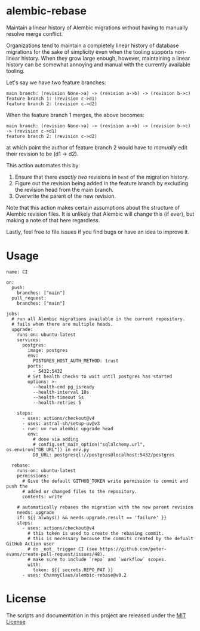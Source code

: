 # alembic-rebase
Maintain a linear history of Alembic migrations without having to manually resolve merge conflict.

Organizations tend to maintain a completely linear history of database migrations for the sake of simplicity even when the tooling supports non-linear history. When they grow large enough, however, maintaining a linear history can be somewhat annoying and manual with the currently available tooling.

Let's say we have two feature branches:
```
main branch: (revision None->a) -> (revision a->b) -> (revision b->c)
feature branch 1: (revision c->d1)
feature branch 2: (revision c->d2)
```

When the feature branch 1 merges, the above becomes:
```
main branch: (revision None->a) -> (revision a->b) -> (revision b->c) -> (revision c->d1)
feature branch 2: (revision c->d2)
```

at which point the author of feature branch 2 would have to _manually_ edit their revision to be (d1 -> d2).

This action automates this by:
1. Ensure that there _exactly two_ revisions in `head` of the migration history.
2. Figure out the revision being added in the feature branch by excluding the revision head from the main branch.
3. Overwrite the parent of the new revision.

Note that this action makes certain assumptions about the structure of Alembic revision files. It is unlikely that Alembic will change this (if ever), but making a note of that here regardless.

Lastly, feel free to file issues if you find bugs or have an idea to improve it.

# Usage
```
name: CI

on:
  push:
    branches: ["main"]
  pull_request:
    branches: ["main"]

jobs:
  # run all Alembic migrations available in the current repository.
  # fails when there are multiple heads.
  upgrade:
    runs-on: ubuntu-latest
    services:
      postgres:
        image: postgres
        env:
          POSTGRES_HOST_AUTH_METHOD: trust
        ports:
          - 5432:5432
        # Set health checks to wait until postgres has started
        options: >-
          --health-cmd pg_isready
          --health-interval 10s
          --health-timeout 5s
          --health-retries 5

    steps:
      - uses: actions/checkout@v4
      - uses: astral-sh/setup-uv@v3
      - run: uv run alembic upgrade head
        env:
          # done via adding
          # config.set_main_option("sqlalchemy.url", os.environ["DB_URL"]) in env.py
          DB_URL: postgresql://postgres@localhost:5432/postgres

  rebase:
    runs-on: ubuntu-latest
    permissions:
      # Give the default GITHUB_TOKEN write permission to commit and push the
      # added or changed files to the repository.
      contents: write

    # automatically rebases the migration with the new parent revision
    needs: upgrade
    if: ${{ always() && needs.upgrade.result == 'failure' }}
    steps:
      - uses: actions/checkout@v4
        # this token is used to create the rebasing commit.
        # this is necessary because the commits created by the defualt GitHub Action user
        # do _not_ trigger CI (see https://github.com/peter-evans/create-pull-request/issues/48).
        # make sure to include `repo` and `workflow` scopes.
        with:
          token: ${{ secrets.REPO_PAT }}
      - uses: ChannyClaus/alembic-rebase@v0.2
```

# License

The scripts and documentation in this project are released under the [MIT License](LICENSE)
